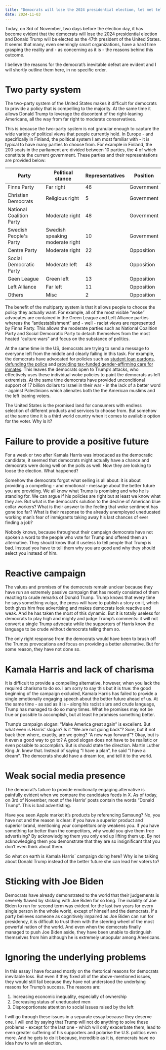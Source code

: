 ```yaml
---
title: "Democrats will lose the 2024 presidential election, let met tell you why"
date: 2024-11-03
---
```


Today, on 3rd of November, two days before the election day, it has become evident that the democrats will lose the 2024 presidential election and Donald Trump will be elected as the 47th president of the United States. It seems that many, even seemingly smart organizations, have a hard time grasping the reality and - as concerning as it is - the reasons behind this outcome. 

I believe the reasons for the democrat’s inevitable defeat are evident and I will shortly outline them here, in no specific order.

# Two party system

The two-party system of the United States makes it difficult for democrats to provide a policy that is compelling to the majority. At the same time it allows Donald Trump to leverage the discontent of the right-leaning Americans, all the way from far right to moderate conservatives.

This is because the two-party system is not granular enough to capture the wide variety of political views that people currently hold. In Europe - and specifically in Finland, the political system I am most familiar with - it is typical to have many parties to choose from. For example in Finland, the 200 seats in the parliament are divided between 10 parties, the 4 of which constitute the current government. These parties and their representations are provided below:


| Party             	    | Political stance    	            | Representatives	    | Position   |
| --             	    | -    	            | --	    | --   |
| Finns Party               | Far right	                        |	46                    | Government |
| Christian Democrats       | Religious right                   |	5                    | Government |
| National Coalition Party  | Moderate right                    |   48                    | Government |
| Swedish People's Party	| Swedish speaking moderate right   |	10	                | Government |
| Centre Party              | Moderate right                    | 22                      | Opposition           |
| Social Democratic Party   | Moderate left                     | 43                      | Opposition           |
| Geen League               | Green left                        | 13                      | Opposition |
| Left Alliance             | Far left                          | 11                      | Opposition |
| Others                    | Misc                              | 2                     | Opposition |

The benefit of the multiparty system is that it allows people to choose the policy they actually want. For example, all of the most visible “woke” advocates are contained in the Green League and Left Alliance parties whereas the “antiestablishment” and - well - racist views are represented by Finns Party. This allows the moderate parties such as National Coalition Party and Social Democratic Party to detach themselves from the most heated “culture wars” and focus on the substance of politics.

At the same time in the US, democrats are trying to send a message to everyone left from the middle and clearly failing in this task. For example, the democrats have advocated for policies such as [student loan pardons](https://edition.cnn.com/2024/10/17/politics/biden-student-loan-forgiveness/index.html), [defunding the police](https://edition.cnn.com/2024/07/26/politics/kfile-kamala-harris-praised-defund-the-police-movement-in-june-2020/index.html) and [providing tax-funded gender-affirming care for inmates](https://www.nytimes.com/live/2024/09/10/us/debate-trump-harris-fact-check/now-she-wants-to-do-transgender-operations-on-illegal-aliens-that-are-in-prison?smid=url-share). This leaves the democrats open to Trump’s attacks, who effectively uses these individual woke policies to paint the democrats as left extremists. At the same time democrats have provided unconditional support of 17 billion dollars to Israel in their war - in the lack of a better word - against Palestinians which alienates both the the American muslims and the left leaning voters.

The United States is the promised land for consumers with endless selection of different products and services to choose from. But somehow at the same time it is a third world country when it comes to available option for the voter. Why is it?

# Failure to provide a positive future

For a week or two after Kamala Harris was introduced as the democratic candidate, it seemed that democrats might actually have a chance and democrats were doing well on the polls as well. Now they are looking to loose the election. What happened? 

Somehow the democrats forgot what selling is all about: it is about providing a compelling - and emotional - message about the better future you are providing. We all know what Trump is promising and who he is standing for. We can argue if his policies are right but at least we know what they are. But what is the democrat’s solution to the decline of American blue collar workers? What is their answer to the feeling that woke sentiment has gone too far? What is their response to the already unemployed uneducated working man’s fear of immigrants taking away his last chances of ever finding a job? 

Nobody knows, because throughout their campaign democrats have not spoken a word to the people who vote for Trump and offered them an alternative. They should know that it useless to tell people that Trump is bad. Instead you have to tell them why you are good and why they should select you instead of him. 

# Reactive campaign

The values and promises of the democrats remain unclear because they have run an extremely passive campaign that has mostly consisted of them reacting to crude remarks of Donald Trump. Trump knows that every time he says something vulgar, the press will have to publish a story on it, which both gives him free advertising and makes democrats look reactive and weak. And he has taken the most of this dynamic. But it is totally useless for democrats to play high and mighty and judge Trump’s comments: it will not convert a single Trump advocate while the supporters of Harris know the language to be crude without democrats telling them so.

The only right response from the democrats would have been to brush off the Trumps provocations and focus on providing a better alternative. But for some reason, they have not done so.

# Kamala Harris and lack of charisma

It is difficult to provide a compelling alternative, however, when you lack the required charisma to do so. I am sorry to say this but it is true: the good beginning of the campaign excluded, Kamala Harris has failed to provide a single emotionally engaging speech about the better future ahead of us. At the same time - as sad as it is - along his racist slurs and crude language, Trump has managed to do so many times. What he promises may not be true or possible to accomplish, but at least he promises something better. 

Trump’s campaign slogan: “Make America great again” is excellent. But what even is Harris’ slogan? Is it “We are not going back”? Sure, but if not back then where, exactly, are we going? “A new way forward”? Okay, but is it even a good way to go to? A good slogan does not have to be realistic or even possible to accomplish. But is should state the direction. Martin Luther King Jr. knew that. Instead of saying “I have a plan”, he said “I have a dream”. The democrats should have a dream too, and tell it to the world.

# Weak social media presence

The democrat’s failure to provide emotionally engaging alternative is painfully evident when we compare the candidates feeds in X. As of today, on 3rd of November, most of the Harris’ posts contain the words “Donald Trump”. This is bad advertisting.

Have you seen Apple market it’s products by referencing Samsung? No, you have not and the reason is clear: if you have a superior product and superior brand, mentioning your competitors only weakens you. If you have something far better than the competitors, why would you give them free advertising? By acknowledging them you only end up lifting them up. By not acknowledging them you demonstrate that they are so insignificant that you don’t even think about them.

So what on earth is Kamala Harris´ campaign doing here? Why is he talking about Donald Trump instead of the better future she can lead her voters to?

# Sticking with Joe Biden

Democrats have already demonstrated to the world that their judgements is severely flawed by sticking with Joe Biden for so long. The inability of Joe Biden to run for second term was evident for the last two years for every single person in the whole world, except of himself and the democrats. If a party believes someone as cognitively impaired as Joe Biden can run for presidency, it is difficult to trust them with the steering wheel of the most powerful nation of the world. And even when the democrats finally managed to push Joe Biden aside, they have been unable to distinguish themselves from him although he is extremely unpopular among Americans.

# Ignoring the underlying problems

In this essay I have focused mostly on the rhetorical reasons for democrats inevitable loss. But even if they fixed all of the above-mentioned issues, they would still fail because they have not understood the underlying reasons for Trump’s success. The reasons are:

1. Increasing economic inequality, especially of ownership
2. Decreasing status of uneducated men
3. Disproportionate attention to social issues raised by the left

I will go through these issues in a separate essay because they deserve one. I will end by saying that Trump will not do anything to solve these problems - except for the last one - which will only exacerbate them, lead to even greater suffering of his supporters and polarise the U.S. politics even more. And he gets to do it because, incredible as it is, democrats have no idea how to win an election.
